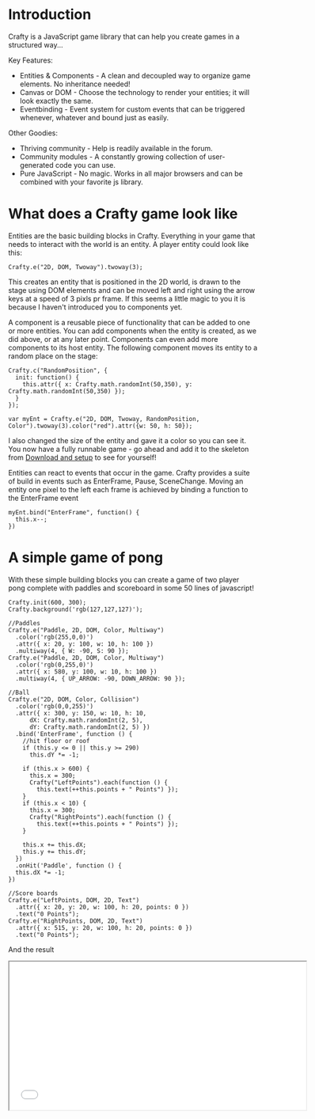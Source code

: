 # Introduction

Crafty is a JavaScript game library that can help you create games in a structured way...

Key Features: 

* Entities & Components - A clean and decoupled way to organize game elements. No inheritance needed!
* Canvas or DOM - Choose the technology to render your entities; it will look exactly the same.
* Eventbinding - Event system for custom events that can be triggered whenever, whatever and bound just as easily. 

Other Goodies:

* Thriving community - Help is readily available in the forum.
* Community modules - A constantly growing collection of user-generated code you can use.
* Pure JavaScript - No magic. Works in all major browsers and can be combined with your favorite js library.

# What does a Crafty game look like

Entities are the basic building blocks in Crafty. Everything in your game that needs to interact with the world is an entity. A player entity could look like this:

    Crafty.e("2D, DOM, Twoway").twoway(3);

This creates an entity that is positioned in the 2D world, is drawn to the stage using DOM elements and can be moved left and right using the arrow keys at a speed of 3 pixls pr frame.
If this seems a little magic to you it is because I haven't introduced you to components yet.

A component is a reusable piece of functionality that can be added to one or more entities. You can add components when the entity is created, as we did above, or at any later point. Components can even add more components to its host entity.
The following component moves its entity to a random place on the stage:

    Crafty.c("RandomPosition", {
      init: function() {
        this.attr({ x: Crafty.math.randomInt(50,350), y: Crafty.math.randomInt(50,350) });
      }
    });

    var myEnt = Crafty.e("2D, DOM, Twoway, RandomPosition, Color").twoway(3).color("red").attr({w: 50, h: 50});

I also changed the size of the entity and gave it a color so you can see it. You now have a fully runnable game - go ahead and add it to the skeleton from <a href='/tutorial/getting-started/download-and-setup'>Download and setup</a> to see for yourself!

Entities can react to events that occur in the game. Crafty provides a suite of build in events such as EnterFrame, Pause, SceneChange. Moving an entity one pixel to the left each frame is achieved by binding a function to the EnterFrame event

    myEnt.bind("EnterFrame", function() {
      this.x--;
    })

# A simple game of pong

With these simple building blocks you can create a game of two player pong complete with paddles and scoreboard in some 50 lines of javascript!

    Crafty.init(600, 300);
    Crafty.background('rgb(127,127,127)');

    //Paddles
    Crafty.e("Paddle, 2D, DOM, Color, Multiway")
      .color('rgb(255,0,0)')
      .attr({ x: 20, y: 100, w: 10, h: 100 })
      .multiway(4, { W: -90, S: 90 });
    Crafty.e("Paddle, 2D, DOM, Color, Multiway")
      .color('rgb(0,255,0)')
      .attr({ x: 580, y: 100, w: 10, h: 100 })
      .multiway(4, { UP_ARROW: -90, DOWN_ARROW: 90 });

    //Ball
    Crafty.e("2D, DOM, Color, Collision")
      .color('rgb(0,0,255)')
      .attr({ x: 300, y: 150, w: 10, h: 10, 
          dX: Crafty.math.randomInt(2, 5), 
          dY: Crafty.math.randomInt(2, 5) })
      .bind('EnterFrame', function () {
        //hit floor or roof
        if (this.y <= 0 || this.y >= 290)
          this.dY *= -1;

        if (this.x > 600) {
          this.x = 300;
          Crafty("LeftPoints").each(function () { 
            this.text(++this.points + " Points") });
        }
        if (this.x < 10) {
          this.x = 300;
          Crafty("RightPoints").each(function () { 
            this.text(++this.points + " Points") });
        }

        this.x += this.dX;
        this.y += this.dY;
      })
      .onHit('Paddle', function () {
      this.dX *= -1;
    })

    //Score boards
    Crafty.e("LeftPoints, DOM, 2D, Text")
      .attr({ x: 20, y: 20, w: 100, h: 20, points: 0 })
      .text("0 Points");
    Crafty.e("RightPoints, DOM, 2D, Text")
      .attr({ x: 515, y: 20, w: 100, h: 20, points: 0 })
      .text("0 Points");

And the result

<iframe id="gameframe" width="600" height="300" src="/tutorial/games/pong/pong.html">
  This is an iframe. sorry.
</iframe>

<script type="text/javascript">
  //Prevent the game from scrolling main page
    if (frames['gameframe']!=undefined)
      frames['gameframe'].focus(); // Works in all browser, except Firefox
    else
      document.getElementById('gameframe').focus();  // Works in Firefox
</script>
